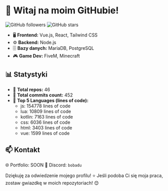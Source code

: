 # 🌟 Witaj na moim GitHubie!

![GitHub followers](https://img.shields.io/github/followers/Bobadu?style=for-the-badge)
![GitHub stars](https://img.shields.io/github/stars/Bobadu?style=for-the-badge)

- 🖥️ **Frontend:** Vue.js, React, Tailwind CSS
- ⚙️ **Backend:** Node.js
- 🗄️ **Bazy danych:** MariaDB, PostgreSQL
- 🎮 **Game Dev:** FiveM, Minecraft 

## 📊 Statystyki
- 🔹 **Total repos:** 46
- 🔹 **Total commits count:** 452
- 🔹 **Top 5 Languages (lines of code):**
  - js: 154778 lines of code
  - lua: 10809 lines of code
  - kotlin: 7163 lines of code
  - css: 6036 lines of code
  - html: 3403 lines of code
  - vue: 1599 lines of code

## 📫 Kontakt
🌐 Portfolio: SOON
💬 Discord: `bobadu`  

Dziękuję za odwiedzenie mojego profilu! ⭐ Jeśli podoba Ci się moja praca, zostaw gwiazdkę w moich repozytoriach! 😊
